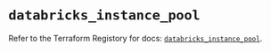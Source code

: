 # `databricks_instance_pool`

Refer to the Terraform Registory for docs: [`databricks_instance_pool`](https://registry.terraform.io/providers/databricks/databricks/1.26.0/docs/resources/instance_pool).
